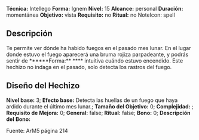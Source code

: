 
**Técnica:** Intellego
**Forma:** Ignem
**Nivel:** 15
**Alcance:** personal
**Duración:** momentánea
**Objetivo:** vista
**Requisito:** no
**Ritual:** no
NoteIcon: spell




## Descripción 
<p>Te permite ver dónde ha habido fuegos en el pasado mes lunar. En el lugar donde estuvo el fuego aparecerá una bruma rojiza parpadeante, y podrás sentir de ******Forma:** **** intuitiva cuándo estuvo encendido. Este hechizo no indaga en el pasado, solo detecta los rastros del fuego.</p>

## Diseño del Hechizo 

**Nivel base:** 3; **Efecto base:** Detecta las huellas de un fuego que haya ardido durante el último mes lunar.;  **Tamaño del **Objetivo:**** 0; **Complejidad:** ; **Requisito de Mejora:** 0; **General:** false; **Ritual:** false; **Bono:** 0; **Descripción del** **Bono:** 

Fuente: ArM5 página 214